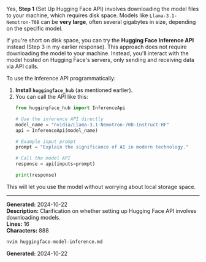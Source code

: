 Yes, **Step 1** (Set Up Hugging Face API) involves downloading the model files to your machine, which requires disk space. Models like `Llama-3.1-Nemotron-70B` can be **very large**, often several gigabytes in size, depending on the specific model.

If you're short on disk space, you can try the **Hugging Face Inference API** instead (Step 3 in my earlier response). This approach does not require downloading the model to your machine. Instead, you'll interact with the model hosted on Hugging Face's servers, only sending and receiving data via API calls.

To use the Inference API programmatically:
1. **Install `huggingface_hub`** (as mentioned earlier).
2. You can call the API like this:
   ```python
   from huggingface_hub import InferenceApi

   # Use the inference API directly
   model_name = "nvidia/Llama-3.1-Nemotron-70B-Instruct-HF"
   api = InferenceApi(model_name)

   # Example input prompt
   prompt = "Explain the significance of AI in modern technology."

   # Call the model API
   response = api(inputs=prompt)

   print(response)
   ```

This will let you use the model without worrying about local storage space.

---
**Generated:** 2024-10-22  
**Description:** Clarification on whether setting up Hugging Face API involves downloading models.  
**Lines:** 16  
**Characters:** 888  
```bash
nvim huggingface-model-inference.md 
```  
**Generated:** 2024-10-22
